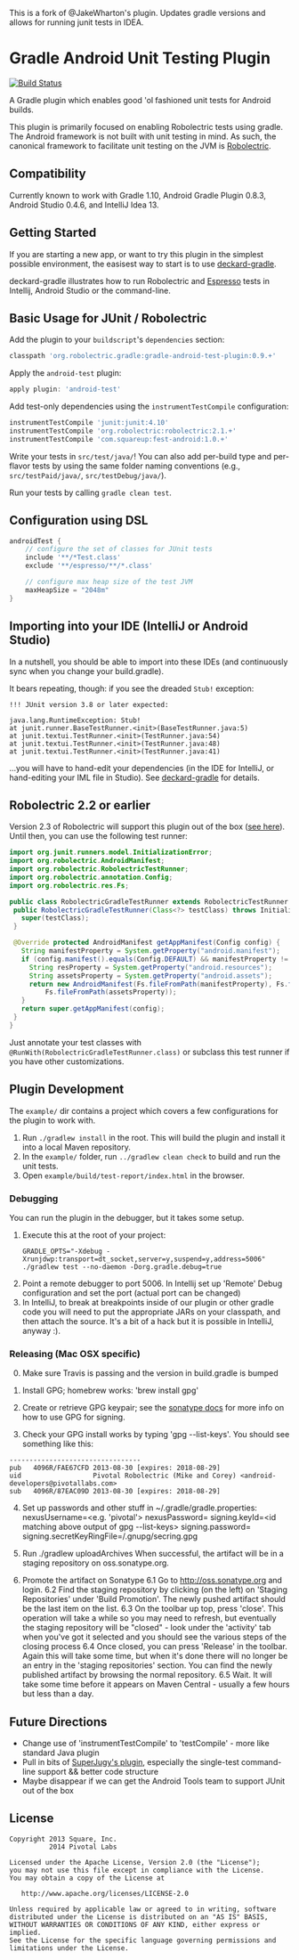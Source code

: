 This is a fork of @JakeWharton's plugin. Updates gradle versions and allows for running junit tests in IDEA.

Gradle Android Unit Testing Plugin
==================================
[![Build Status](https://secure.travis-ci.org/robolectric/gradle-android-test-plugin.png?branch=master)](http://travis-ci.org/robolectric/gradle-android-test-plugin)

A Gradle plugin which enables good 'ol fashioned unit tests for Android builds.

This plugin is primarily focused on enabling Robolectric tests using gradle. The Android framework is not built with
unit testing in mind. As such, the canonical framework to facilitate unit testing on the JVM is [Robolectric][robo].

Compatibility
--------
Currently known to work with Gradle 1.10, Android Gradle Plugin 0.8.3, Android Studio 0.4.6, and IntelliJ Idea 13.

Getting Started
-----

If you are starting a new app, or want to try this plugin in the simplest possible environment, the easisest way to start is to use [deckard-gradle](https://github.com/robolectric/deckard-gradle).

deckard-gradle illustrates how to run Robolectric and [Espresso](https://code.google.com/p/android-test-kit/wiki/Espresso) tests in Intellij, Android Studio or the command-line.

Basic Usage for JUnit / Robolectric
-----

Add the plugin to your `buildscript`'s `dependencies` section:
```groovy
classpath 'org.robolectric.gradle:gradle-android-test-plugin:0.9.+'
```

Apply the `android-test` plugin:
```groovy
apply plugin: 'android-test'
```

Add test-only dependencies using the `instrumentTestCompile` configuration:
```groovy
instrumentTestCompile 'junit:junit:4.10'
instrumentTestCompile 'org.robolectric:robolectric:2.1.+'
instrumentTestCompile 'com.squareup:fest-android:1.0.+'
```

Write your tests in `src/test/java/`! You can also add per-build type and per-flavor tests by using
the same folder naming conventions (e.g., `src/testPaid/java/`, `src/testDebug/java/`).

Run your tests by calling `gradle clean test`.

Configuration using DSL
-----

```groovy
androidTest {
    // configure the set of classes for JUnit tests
    include '**/*Test.class'
    exclude '**/espresso/**/*.class'

    // configure max heap size of the test JVM
    maxHeapSize = "2048m"
}
```

Importing into your IDE (IntelliJ or Android Studio)
---------
In a nutshell, you should be able to import into these IDEs (and continuously sync when you change your build.gradle). 

It bears repeating, though: if you see the dreaded `Stub!` exception:

    !!! JUnit version 3.8 or later expected:

	java.lang.RuntimeException: Stub!
	at junit.runner.BaseTestRunner.<init>(BaseTestRunner.java:5)
	at junit.textui.TestRunner.<init>(TestRunner.java:54)
	at junit.textui.TestRunner.<init>(TestRunner.java:48)
	at junit.textui.TestRunner.<init>(TestRunner.java:41)

...you will have to hand-edit your dependencies (in the IDE for IntelliJ, or hand-editing your IML file in Studio). See [deckard-gradle](https://github.com/robolectric/deckard-gradle) for details.

Robolectric 2.2 or earlier
-----------

Version 2.3 of Robolectric will support this plugin out of the box ([see here](https://github.com/robolectric/robolectric/pull/744)).
Until then, you can use the following test runner:
```java
import org.junit.runners.model.InitializationError;
import org.robolectric.AndroidManifest;
import org.robolectric.RobolectricTestRunner;
import org.robolectric.annotation.Config;
import org.robolectric.res.Fs;

public class RobolectricGradleTestRunner extends RobolectricTestRunner {
 public RobolectricGradleTestRunner(Class<?> testClass) throws InitializationError {
   super(testClass);
 }

 @Override protected AndroidManifest getAppManifest(Config config) {
   String manifestProperty = System.getProperty("android.manifest");
   if (config.manifest().equals(Config.DEFAULT) && manifestProperty != null) {
     String resProperty = System.getProperty("android.resources");
     String assetsProperty = System.getProperty("android.assets");
     return new AndroidManifest(Fs.fileFromPath(manifestProperty), Fs.fileFromPath(resProperty),
         Fs.fileFromPath(assetsProperty));
   }
   return super.getAppManifest(config);
 }
}
```

Just annotate your test classes with `@RunWith(RobolectricGradleTestRunner.class)` or subclass this
test runner if you have other customizations.


Plugin Development
------------------

The `example/` dir contains a project which covers a few configurations for the plugin to work with.

 1. Run `./gradlew install` in the root. This will build the plugin and install it into a local Maven
    repository.
 2. In the `example/` folder, run `../gradlew clean check` to build and run the unit tests.
 3. Open `example/build/test-report/index.html` in the browser.

### Debugging

You can run the plugin in the debugger, but it takes some setup.

1. Execute this at the root of your project:
    ```
    GRADLE_OPTS="-Xdebug -Xrunjdwp:transport=dt_socket,server=y,suspend=y,address=5006" ./gradlew test --no-daemon -Dorg.gradle.debug=true
    ```
2. Point a remote debugger to port 5006. In Intellij set up 'Remote' Debug configuration and set the port (actual port can be changed)
3. In IntelliJ, to break at breakpoints inside of our plugin or other gradle code you will need to put the appropriate JARs on your classpath, and then attach the source. It's a bit of a hack but it is possible in IntelliJ, anyway :).

### Releasing (Mac OSX specific)

0. Make sure Travis is passing and the version in build.gradle is bumped

1. Install GPG; homebrew works: 'brew install gpg'

2. Create or retrieve GPG keypair; see the [sonatype docs](https://docs.sonatype.org/display/Repository/Sonatype+OSS+Maven+Repository+Usage+Guide) for more info on how to use GPG for signing.

3. Check your GPG install works by typing 'gpg --list-keys'. You should see something like this:
```/Users/pivotal/.gnupg/pubring.gpg
---------------------------------
pub   4096R/FAE67CFD 2013-08-30 [expires: 2018-08-29]
uid                  Pivotal Robolectric (Mike and Corey) <android-developers@pivotallabs.com>
sub   4096R/87EAC09D 2013-08-30 [expires: 2018-08-29]
```

4. Set up passwords and other stuff in ~/.gradle/gradle.properties:
nexusUsername=<e.g. 'pivotal'>
nexusPassword=<your nexus password>
signing.keyId=<id matching above output of gpg --list-keys>
signing.password=<gpg private key passphrase>
signing.secretKeyRingFile=<home directory>/.gnupg/secring.gpg

5. Run ./gradlew uploadArchives
When successful, the artifact will be in a staging repository on oss.sonatype.org.

6. Promote the artifact on Sonatype
  6.1 Go to http://oss.sonatype.org and login.
  6.2 Find the staging repository by clicking (on the left) on 'Staging Repositories' under 'Build Promotion'. The newly pushed artifact should be the last item on the list.
  6.3 On the toolbar up top, press 'close'. This operation will take a while so you may need to refresh, but eventually the staging repository will be "closed" - look under the 'activity' tab when you've got it selected and you should see the various steps of the closing process
  6.4 Once closed, you can press 'Release' in the toolbar. Again this will take some time, but when it's done there will no longer be an entry in the 'staging repositories' section. You can find the newly published artifact by browsing the normal repository.
  6.5 Wait. It will take some time before it appears on Maven Central - usually a few hours but less than a day.


Future Directions
------------------
- Change use of 'instrumentTestCompile' to 'testCompile' - more like standard Java plugin
- Pull in bits of [SuperJugy's plugin](https://github.com/SuperJugy/android-unit-test), especially the single-test command-line support && better code structure
- Maybe disappear if we can get the Android Tools team to support JUnit out of the box


License
-------

    Copyright 2013 Square, Inc.
              2014 Pivotal Labs

    Licensed under the Apache License, Version 2.0 (the "License");
    you may not use this file except in compliance with the License.
    You may obtain a copy of the License at

       http://www.apache.org/licenses/LICENSE-2.0

    Unless required by applicable law or agreed to in writing, software
    distributed under the License is distributed on an "AS IS" BASIS,
    WITHOUT WARRANTIES OR CONDITIONS OF ANY KIND, either express or implied.
    See the License for the specific language governing permissions and
    limitations under the License.



 [robo]: http://robolectric.org
